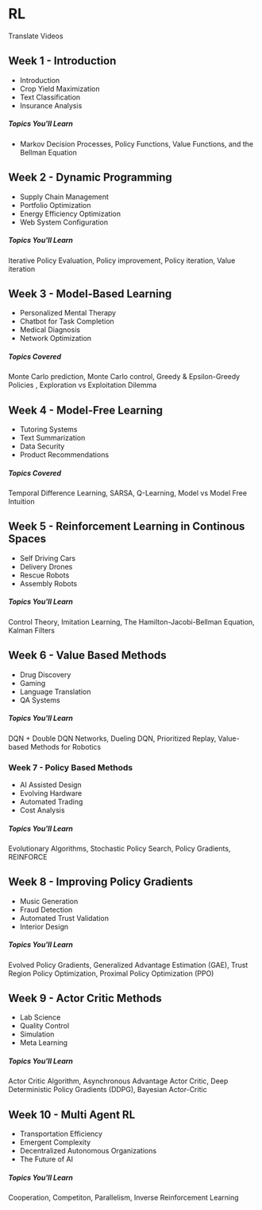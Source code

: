 # RL


Translate Videos 






## Week 1 - Introduction
- Introduction
- Crop Yield Maximization
- Text Classification
- Insurance Analysis

##### Topics You'll Learn 
- Markov Decision Processes, Policy Functions, Value Functions, and the Bellman Equation

## Week 2 - Dynamic Programming
- Supply Chain Management
- Portfolio Optimization 
- Energy Efficiency Optimization
- Web System Configuration

##### Topics You'll Learn 
Iterative Policy Evaluation, Policy improvement, Policy iteration, Value iteration

## Week 3 - Model-Based Learning 
- Personalized Mental Therapy
- Chatbot for Task Completion
- Medical Diagnosis 
- Network Optimization

##### Topics Covered 
Monte Carlo prediction, Monte Carlo control, Greedy & Epsilon-Greedy Policies , Exploration vs Exploitation Dilemma

## Week 4 - Model-Free Learning 
- Tutoring Systems
- Text Summarization
- Data Security
- Product Recommendations

##### Topics Covered
Temporal Difference Learning, SARSA, Q-Learning, Model vs Model Free Intuition

## Week 5 - Reinforcement Learning in Continous Spaces
- Self Driving Cars
- Delivery Drones
- Rescue Robots
- Assembly Robots 

##### Topics You'll Learn 
Control Theory, Imitation Learning, The Hamilton-Jacobi-Bellman Equation, Kalman Filters

## Week 6 - Value Based Methods
- Drug Discovery 
- Gaming 
- Language Translation
- QA Systems

##### Topics You'll Learn 
DQN + Double DQN Networks, Dueling DQN, Prioritized Replay, Value-based Methods for Robotics

### Week 7 - Policy Based Methods
- AI Assisted Design
- Evolving Hardware
- Automated Trading
- Cost Analysis

##### Topics You'll Learn 
Evolutionary Algorithms, Stochastic Policy Search, Policy Gradients, REINFORCE

## Week 8 - Improving Policy Gradients 
- Music Generation
- Fraud Detection
- Automated Trust Validation
- Interior Design

##### Topics You'll Learn 
Evolved Policy Gradients, Generalized Advantage Estimation (GAE), Trust Region Policy Optimization, Proximal Policy Optimization (PPO)

## Week 9 - Actor Critic Methods
- Lab Science
- Quality Control 
- Simulation 
- Meta Learning

##### Topics You'll Learn 
Actor Critic Algorithm, Asynchronous Advantage Actor Critic, Deep Deterministic Policy Gradients (DDPG), Bayesian Actor-Critic

## Week 10 - Multi Agent RL
- Transportation Efficiency
- Emergent Complexity
- Decentralized Autonomous Organizations
- The Future of AI

##### Topics You'll Learn 
Cooperation, Competiton, Parallelism, Inverse Reinforcement Learning
